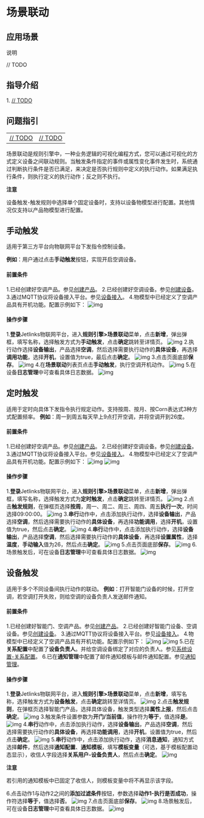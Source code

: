 # 场景联动

## 应用场景

<div class='explanation primary'>
  <p class='explanation-title-warp'>
    <span class='iconfont icon-bangzhu explanation-icon'></span>
    <span class='explanation-title font-weight'>说明</span>
  </p>
    // TODO
</div>




## 指导介绍

<p>1. <a href='/dev-guide/diy-term-builder.html#创建自定义sql片段类'>// TODO</a></p>

## 问题指引

<table>
<tr>
    <td><a href="/dev-guide/diy-term-builder.html#在后端使用自定义sql条件时未生效">// TODO</a></td>
    <td><a href="/dev-guide/diy-term-builder.html#如何查看构建的自定义SQL语句">// TODO</a></td>
    </tr>
</table>



场景联动是规则引擎中，一种业务逻辑的可视化编程方式，您可以通过可视化的方式定义设备之间联动规则。当触发条件指定的事件或属性变化事件发生时，系统通过判断执行条件是否已满足，来决定是否执行规则中定义的执行动作。如果满足执行条件，则执行定义的执行动作；反之则不执行。

 **注意**

设备触发-触发规则中选择单个固定设备时，支持以设备物模型进行配置。其他情况仅支持以产品物模型进行配置。

## 手动触发

适用于第三方平台向物联网平台下发指令控制设备。

**例如**：用户通过点击**手动触发**按钮，实现开启空调设备。

#### 前置条件

1.已经创建好空调产品。参见[创建产品](http://doc.jetlinks.cn/Device_access/Create_product3.1.html)。
2.已经创建好空调设备。参见[创建设备](http://doc.jetlinks.cn/Device_access/Create_Device3.2.html)。
3.通过MQTT协议将设备接入平台。参见[设备接入](http://doc.jetlinks.cn/Best_practices/Device_access.html)。
4.物模型中已经定义了空调产品具有开机功能。配置示例如下： ![img](http://doc.jetlinks.cn/assets/img/tls-star.4042133f.png)

#### 操作步骤

1.**登录**Jetlinks物联网平台，进入**规则引擎>场景联动**菜单，点击**新增**，弹出弹框，填写名称，选择触发方式为**手动触发**，点击**确定**跳转至详情页。
![img](http://doc.jetlinks.cn/assets/img/manual-add.c345ff7a.png) 2.执行动作选择**设备输出**，产品选择**空调**，然后选择需要执行动作的**具体设备**，再选择**调用功能**，选择**开机**，设置值为true，最后点击**确定**。 ![img](http://doc.jetlinks.cn/assets/img/manual-action.e5b7403e.png) 3.点击页面底部**保存**。 ![img](http://doc.jetlinks.cn/assets/img/manual-preservation.7083b913.png) 4.在**场景联动**列表页点击**手动触发**，执行空调开机动作。 ![img](http://doc.jetlinks.cn/assets/img/click-manual.b45fa95e.png) 5.在设备**日志管理**中可查看具体日志数据。 ![img](http://doc.jetlinks.cn/assets/img/manual-log.e8ada851.png)

## 定时触发

适用于定时向具体下发指令执行规定动作。支持按周、按月、按Corn表达式3种方式配置频率。
**例如**：周一到周五每天早上9点打开空调，并将空调开到26度。

#### 前置条件

1.已经创建好空调产品。参见[创建产品](http://doc.jetlinks.cn/Device_access/Create_product3.1.html)。
2.已经创建好空调设备。参见[创建设备](http://doc.jetlinks.cn/Device_access/Create_Device3.2.html)。
3.通过MQTT协议将设备接入平台。参见[设备接入](http://doc.jetlinks.cn/Best_practices/Device_access.html)。
4.物模型中已经定义了空调产品具有开机功能。配置示例如下： ![img](http://doc.jetlinks.cn/assets/img/tls-star.4042133f.png) ![img](http://doc.jetlinks.cn/assets/img/tls-temp.f4bb5ac7.png)

#### 操作步骤

1.**登录**Jetlinks物联网平台，进入**规则引擎>场景联动**菜单，点击**新增**，弹出弹框，填写名称，选择触发方式为**定时触发**，点击**确定**跳转至详情页。
![img](http://doc.jetlinks.cn/assets/img/timing-add.c37f165b.png) 2.点击**触发规则**，在弹框页选择**按周**，周一、周二、周三、周四、周五**执行一次**，时间选择09:00:00。
![img](http://doc.jetlinks.cn/assets/img/215.13994bba.png) 3.**串行**动作中，点击添加执行动作，选择**设备输出**，产品选择**空调**，然后选择需要执行动作的**具体设备**，再选择**功能调用**，选择**开机**，设置值为true，然后点击**确定**。 ![img](http://doc.jetlinks.cn/assets/img/timing-action1.8e6793bb.png) 4.**串行**动作中，点击添加执行动作，选择**设备输出**，产品选择**空调**，然后选择需要执行动作的**具体设备**，再选择**设置属性**，选择**温度**，**手动输入**值为26，然后点击**确定**。 ![img](http://doc.jetlinks.cn/assets/img/timing-action2.461a734f.png) 5.点击页面底部**保存**。 ![img](http://doc.jetlinks.cn/assets/img/timing-preservation.6a60cee0.png) 6.场景触发后，可在设备**日志管理**中可查看具体日志数据。 ![img](http://doc.jetlinks.cn/assets/img/manual-log.e8ada851.png)

## 设备触发

适用于多个不同设备间执行动作的联动。
**例如**：打开智能门设备的时候，打开空调，若空调打开失败，则给空调的设备负责人发送邮件通知。

#### 前置条件

1.已经创建好智能门、空调产品。参见[创建产品](http://doc.jetlinks.cn/Device_access/Create_product3.1.html)。
2.已经创建好智能门设备、空调设备。参见[创建设备](http://doc.jetlinks.cn/Device_access/Create_Device3.2.html)。
3.通过MQTT协议将设备接入平台。参见[设备接入](http://doc.jetlinks.cn/Best_practices/Device_access.html)。
4.物模型中已经定义了空调产品具有开机功能。配置示例如下： ![img](http://doc.jetlinks.cn/assets/img/tls-star.4042133f.png) ![img](http://doc.jetlinks.cn/assets/img/tls-on.cea03359.png) 5.已在**关系配置**中配置了**设备负责人**。并给空调设备绑定了对应的负责人。参见[系统设置-关系配置](http://doc.jetlinks.cn/System_settings/System_settings.html)。
6.已在**通知管理**中配置了邮件通知模板与邮件通知配置。参见[通知管理](http://doc.jetlinks.cn/Best_practices/Notification_management.html)。

#### 操作步骤

1.**登录**Jetlinks物联网平台，进入**规则引擎>场景联动**菜单，点击**新增**，填写名称，选择触发方式为**设备触发**，点击**确定**跳转至详情页。
![img](http://doc.jetlinks.cn/assets/img/device-add.8c9fad04.png) 2.点击**触发规则**，在弹框页选择智能门产品，选择具体设备，触发类型选择**属性上报**，然后点击**确定**。
![img](http://doc.jetlinks.cn/assets/img/217.46acb3ba.png) 3.触发条件设置参数为**开门/当前值**，操作符为**等于**，值选择**是**。
![img](http://doc.jetlinks.cn/assets/img/218.7044a061.png) 4.**串行**动作中，点击添加执行动作，选择**设备输出**，产品选择**空调**，然后选择需要执行动作的**具体设备**，再选择**功能调用**，选择**开机**，设置值为true，然后点击**确定**。 ![img](http://doc.jetlinks.cn/assets/img/219.afad5f82.png) 5.**串行**动作中，点击添加执行动作，选择**消息通知**，通知方式选择**邮件**，然后选择**通知配置**、**通知模板**，填写**模板变量**（可选，基于模板配置动态显示），收信人字段选择**关系用户-设备负责人**，然后点击**确定**。 ![img](http://doc.jetlinks.cn/assets/img/device-notice.d2fb4cc2.png)

 **注意**

若引用的通知模板中已固定了收信人，则模板变量中将不再显示该字段。

6.点击动作1与动作2之间的**添加过滤条件**按钮，参数选择**动作1-执行是否成功**，操作符选择**等于**，值选择**否**。 ![img](http://doc.jetlinks.cn/assets/img/Conditional-filtering.a590596f.png) 7.点击页面底部**保存**。 ![img](http://doc.jetlinks.cn/assets/img/220.6d28fe7d.png) 8.场景触发后，可在设备**日志管理**中可查看具体日志数据。 ![img](http://doc.jetlinks.cn/assets/img/manual-log.e8ada851.png)